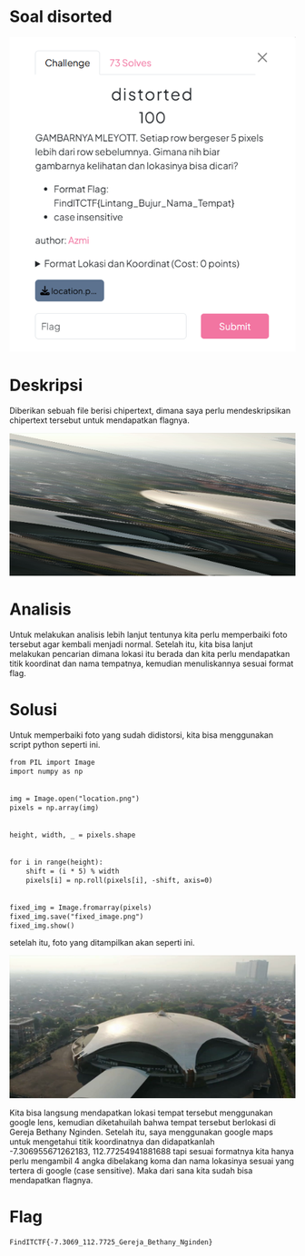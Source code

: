 # Soal disorted #

![Soal](disorted.png)

# Deskripsi #

Diberikan sebuah file berisi chipertext, dimana saya perlu mendeskripsikan chipertext tersebut untuk mendapatkan flagnya.

![loc](location.png)

# Analisis #

Untuk melakukan analisis lebih lanjut tentunya kita perlu memperbaiki foto tersebut agar kembali menjadi normal. Setelah itu, kita bisa lanjut melakukan pencarian dimana lokasi itu berada dan kita perlu mendapatkan titik koordinat dan nama tempatnya, kemudian menuliskannya sesuai format flag.

# Solusi #

Untuk memperbaiki foto yang sudah didistorsi, kita bisa menggunakan script python seperti ini.

```
from PIL import Image
import numpy as np


img = Image.open("location.png")
pixels = np.array(img)


height, width, _ = pixels.shape


for i in range(height):
    shift = (i * 5) % width
    pixels[i] = np.roll(pixels[i], -shift, axis=0)


fixed_img = Image.fromarray(pixels)
fixed_img.save("fixed_image.png")
fixed_img.show()
```

setelah itu, foto yang ditampilkan akan seperti ini.

![fix](fixed_image.png)

Kita bisa langsung mendapatkan lokasi tempat tersebut menggunakan google lens, kemudian diketahuilah bahwa tempat tersebut berlokasi di Gereja Bethany Nginden. Setelah itu, saya menggunakan google maps untuk mengetahui titik koordinatnya dan didapatkanlah -7.306955671262183, 112.77254941881688 tapi sesuai formatnya kita hanya perlu mengambil 4 angka dibelakang koma dan nama lokasinya sesuai yang tertera di google (case sensitive). Maka dari sana kita sudah bisa mendapatkan flagnya.

# Flag #

```Flag
FindITCTF{-7.3069_112.7725_Gereja_Bethany_Nginden}
````

